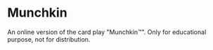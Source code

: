 # Munchkin
An online version of the card play "Munchkin™". Only for educational purpose, not for distribution.
